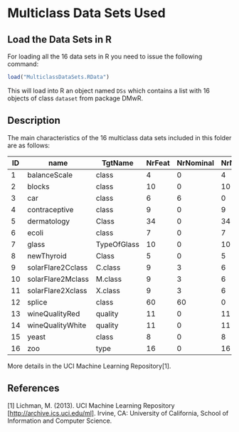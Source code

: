 # Multiclass Data Sets Used #

## Load the Data Sets in R ##
For loading all the 16 data sets in R you need to issue the following command:

```r
load("MulticlassDataSets.RData")
```

This will load into R an object named `DSs` which contains a list with 16 objects of class `dataset` from package DMwR.


## Description ##
The main characteristics of the 16 multiclass data sets included in this folder are as follows:

|ID |              name  |     TgtName  | NrFeat  | NrNominal  | NrNumeric |  NrExamp  | NrClasses  | Source  |
|-- | ------------------ | ------------ | ------- | ---------- | ---------- | -------- | ---------- | --------- |
|1  |      balanceScale  |       class  |      4  |         0  |         4  |     625  |         3  | UCI |
|2  |            blocks  |       class  |     10  |         0  |        10  |    5473  |         5  | UCI |
|3  |               car  |       class  |      6  |         6  |         0  |    1728  |         4  | UCI |
|4  |     contraceptive  |       class  |      9  |         0  |         9  |    1473  |         3  | UCI |
|5  |       dermatology  |       Class  |     34  |         0  |        34  |     358  |         6  | UCI |
|6  |             ecoli  |       class  |      7  |         0  |         7  |     336  |         8  | UCI |
|7  |             glass  | TypeOfGlass  |     10  |         0  |        10  |     214  |         6  | UCI |
|8  |        newThyroid  |       Class  |      5  |         0  |         5  |     215  |         3  | UCI |
|9  | solarFlare2Cclass  |     C.class  |      9  |         3  |         6  |    1066  |         8  | UCI |
|10 | solarFlare2Mclass  |     M.class  |      9  |         3  |         6  |    1066  |         6  | UCI |
|11 | solarFlare2Xclass  |     X.class  |      9  |        3   |         6  |    1066  |         3  | UCI |
|12 |            splice  |       class  |     60  |        60  |         0  |    3175  |         3  | UCI |
|13 |    wineQualityRed  |     quality  |     11  |         0  |        11  |    1599  |         6  | UCI |
|14 |  wineQualityWhite  |     quality  |     11  |         0  |        11  |    4898  |         7  | UCI |
|15 |             yeast  |       class  |      8  |         0  |         8  |    1484  |        10  | UCI |
|16 |               zoo  |        type  |     16  |         0  |        16  |     101  |         7  | UCI |



More details in the UCI Machine Learning Repository[1].


## References 
[1] Lichman, M. (2013). UCI Machine Learning Repository [http://archive.ics.uci.edu/ml]. Irvine, CA: University of California, School of Information and Computer Science.
